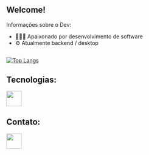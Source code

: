 ## Welcome!

<div>
  <p>Informações sobre o Dev:</p>
  <ul>
    <li> 👨🏻‍💻 Apaixonado por desenvolvimento de software </li>
    <li> ⚙️ Atualmente backend / desktop </li>
  </ul>
</div>

## 
[![Top Langs](https://github-readme-stats.vercel.app/api/top-langs/?username=oliveira-alexander&layout=donut-vertical)](https://github.com/anuraghazra/github-readme-stats)

## Tecnologias:

<div>
   <img width="40px" src="https://cdn.jsdelivr.net/gh/devicons/devicon@latest/icons/html5/html5-original-wordmark.svg" />
 
</div>

## Contato:
<div>
  <a src="https://www.linkedin.com/in/alexanderwoliveira/"> <img width="40px" src="https://cdn.jsdelivr.net/gh/devicons/devicon@latest/icons/linkedin/linkedin-original.svg" /> </a>
</div>
